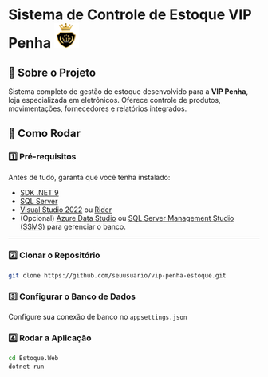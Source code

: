 # Sistema de Controle de Estoque VIP Penha <img src="src/Estoque.Web/wwwroot/img/logo.png" alt="Vip-Penha Logo" width="50" height="50">

## 📌 Sobre o Projeto
Sistema completo de gestão de estoque desenvolvido para a **VIP Penha**, loja especializada em eletrônicos. Oferece controle de produtos, movimentações, fornecedores e relatórios integrados.

## 🚀 Como Rodar

### 1️⃣ Pré-requisitos

Antes de tudo, garanta que você tenha instalado:

- [SDK .NET 9](https://dotnet.microsoft.com/en-us/download/dotnet/9.0)
- [SQL Server](https://www.microsoft.com/pt-br/sql-server/sql-server-downloads)
- [Visual Studio 2022](https://visualstudio.microsoft.com/) ou [Rider](https://www.jetbrains.com/rider/)
- (Opcional) [Azure Data Studio](https://learn.microsoft.com/pt-br/sql/azure-data-studio/) ou [SQL Server Management Studio (SSMS)](https://learn.microsoft.com/pt-br/sql/ssms/download-sql-server-management-studio-ssms) para gerenciar o banco.

---

### 2️⃣ Clonar o Repositório

```bash
git clone https://github.com/seuusuario/vip-penha-estoque.git
```

### 3️⃣ Configurar o Banco de Dados

Configure sua conexão de banco no `appsettings.json`

### 4️⃣ Rodar a Aplicação

```bash
cd Estoque.Web
dotnet run
```
